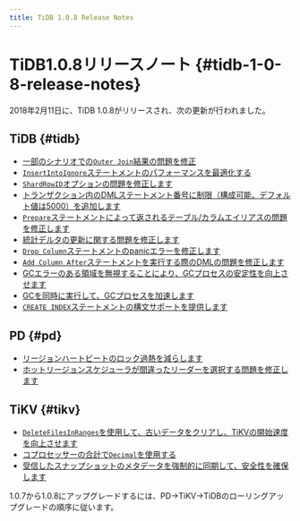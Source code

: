 ```yaml
---
title: TiDB 1.0.8 Release Notes
---
```


# TiDB1.0.8リリースノート {#tidb-1-0-8-release-notes}

2018年2月11日に、TiDB 1.0.8がリリースされ、次の更新が行われました。

## TiDB {#tidb}

-   [一部のシナリオでの`Outer Join`結果の問題を修正](https://github.com/pingcap/tidb/pull/5712)
-   [`InsertIntoIgnore`ステートメントのパフォーマンスを最適化する](https://github.com/pingcap/tidb/pull/5738)
-   [`ShardRowID`オプションの問題を修正します](https://github.com/pingcap/tidb/pull/5751)
-   [トランザクション内のDMLステートメント番号に制限（構成可能、デフォルト値は5000）を追加します](https://github.com/pingcap/tidb/pull/5754)
-   [`Prepare`ステートメントによって返されるテーブル/カラムエイリアスの問題を修正します](https://github.com/pingcap/tidb/pull/5776)
-   [統計デルタの更新に関する問題を修正します](https://github.com/pingcap/tidb/pull/5787)
-   [`Drop Column`ステートメントのpanicエラーを修正します](https://github.com/pingcap/tidb/pull/5805)
-   [`Add Column After`ステートメントを実行する際のDMLの問題を修正します](https://github.com/pingcap/tidb/pull/5818)
-   [GCエラーのある領域を無視することにより、GCプロセスの安定性を向上させます](https://github.com/pingcap/tidb/pull/5815)
-   [GCを同時に実行して、GCプロセスを加速します](https://github.com/pingcap/tidb/pull/5850)
-   [`CREATE INDEX`ステートメントの構文サポートを提供します](https://github.com/pingcap/tidb/pull/5853)

## PD {#pd}

-   [リージョンハートビートのロック過熱を減らします](https://github.com/pingcap/pd/pull/932)
-   [ホットリージョンスケジューラが間違ったリーダーを選択する問題を修正します](https://github.com/pingcap/pd/pull/939)

## TiKV {#tikv}

-   [`DeleteFilesInRanges`を使用して、古いデータをクリアし、TiKVの開始速度を向上させます](https://github.com/pingcap/tikv/pull/2740)
-   [コプロセッサーの合計で`Decimal`を使用する](https://github.com/pingcap/tikv/pull/2754)
-   [受信したスナップショットのメタデータを強制的に同期して、安全性を確保します](https://github.com/pingcap/tikv/pull/2758)

1.0.7から1.0.8にアップグレードするには、PD-&gt;TiKV-&gt;TiDBのローリングアップグレードの順序に従います。
